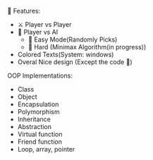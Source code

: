 🤔 Features: 
   <ul>
    <li>⚔️ Player vs Player</li>
    <li>🤖 Player vs AI 
        <ul>
            <li>👾 Easy Mode(Randomly Picks)</li>
            <li>🫡 Hard (Minimax Algorithm(in progress))</li>
        </ul>
    </li>
    <li>Colored Texts(System: windows)</li>
    <li>Overal Nice design (Except the code 🤧)</li>
</ul>
OOP Implementations:
   <ul>
    <li>Class</li>
    <li>Object</li>
    <li>Encapsulation</li>
    <li>Polymorphism</li>
    <li>Inheritance</li>
    <li>Abstraction</li>
    <li>Virtual function</li>
    <li>Friend function</li>
    <li>Loop, array, pointer</li>
</ul>
